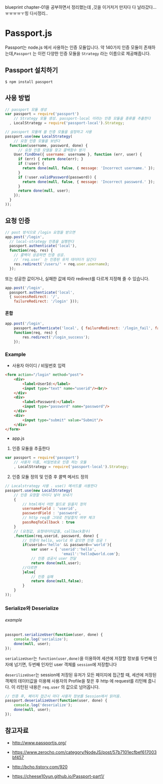blueprint chapter-01을 공부하면서 정리했는데 ,깃을 이거저거 만지다 다 날라갔다...ㅠㅠㅠㅠㅜ힝 다시정리..
# Passport.js


Passport는 node.js 에서 사용하는 인증 모듈입니다. 약 140가지 인증 모듈이 존재하는데,`Passport` 는 이런 다양한 인증 모듈을 `Strategy` 라는 이름으로 제공해줍니다.

## Passport 설치하기
```
$ npm install passport
```
## 사용 방법
```javascript
// passport 모듈 생성
var passport = require('passport')
    // Strategy 모듈 생성. passport-local 이라는 인증 모듈을 종류를 추출한다
  , LocalStrategy = require('passport-local').Strategy;

// passport 모듈에 쓸 인증 모듈을 설정하고 사용 
passport.use(new LocalStrategy(
    // 요청 인증 모듈을 보낸다 
  function(username, password, done) {
      // 요청 인증 모델을 찾고 콜백함수 받기 
    User.findOne({ username: username }, function (err, user) {
      if (err) { return done(err); }
      if (!user) {
        return done(null, false, { message: 'Incorrect username.' });
      }
      if (!user.validPassword(password)) {
        return done(null, false, { message: 'Incorrect password.' });
      }
      return done(null, user);
    });
  }
));

```
## 요청 인증 
```javascript
// post 방식으로 /login 요청을 받으면 
app.post('/login',
  // local-strategy 인증을 실행한다 
  passport.authenticate('local'),
  function(req, res) {
    // 콜백이 성공하면 인증 성공. 
    // `req.user` 는 인증된 유저 데이터가 담긴다
    res.redirect('/users/' + req.user.username);
  });
```

또는 성공한 값이거나, 실패한 값에 따라 redirect를 다르게 지정해 줄 수 있습니다. 

```javascript
app.post('/login',
  passport.authenticate('local', 
  { successRedirect: '/',
    failureRedirect: '/login' }));
```

#### 혼합

```javascript
app.post('/login',
    passport.authenticate('local', { failureRedirect: '/login_fail', failureFlash: true }),
    function(req, res) {
        res.redirect('/login_success');
    });
```
                                   
### Example
- 사용자 아이디 / 비밀번호 입력 
```html
<form action="/login" method="post">
    <div>
        <label>UserId:</label>
        <input type="text" name="userid"/><br/>
    </div>
    <div>
        <label>Password:</label>
        <input type="password" name="password"/>
    </div>
    <div>
        <input type="submit" value="Submit"/>
    </div>
</form>
```

- app.js

1. 인증 모듈을 추출한다 
```javascript
var passport = require('passport')
    // 사용자 이름, 비밀번호로 인증 하는 모듈 
    , LocalStrategy = require('passport-local').Strategy;
```
2. 인증 모듈 정의 및 인증 후 콜백 메서드 정의
```javascript
// Localstrategy 사용 . use() 메서드를 사용한다
passport.use(new LocalStrategy(
    // 인증 요청할 아이디 넣어 보내기 
    {
        // html에서 어떤 필드로 읽을지 정의 
        usernameField : 'userid',
        passwordField : 'password',
        // http req를 그대로 전달할지 여부 체크 
        passReqToCallback : true
    }
    // (요청값, 요청데이터값들, callback함수)
    ,function(req,userid, password, done) {
        // 인증이 hello, world 와 같으면 인증 성공 ! 
        if(userid=='hello' && password=='world'){
            var user = { 'userid':'hello',
                          'email':'hello@world.com'};
            // 인증 성공시 user 전달 
            return done(null,user);
        //다르면 
        }else{
            // 인증 실패 
            return done(null,false);
        }
    }
));
```
### Serialize와 Deserialize
###### example
```javascript
passport.serializeUser(function(user, done) {
    console.log('serialize');
    done(null, user);
});
```
`serializeUser`는 `function(user,done)`을 이용하여 세션에 저장할 정보를 두번째 인자에 넘기면, 두번째 인자인 user 객체를 `session`에 저장합니다

`deserilizeUser`는 session에 저장된 유저가 모든 페이지에 접근할 때, 세션에 저장된 객체의 데이터값을 이용해 사용자의 Profile을 찾은 후 http 에 request를 리턴해 줍니다. 이 리턴된 내용은 `req.user` 의 값으로 넘어옵니다.

```javascript
// 인증 후, 페이지 접근시 마다 사용자 정보를 Session에서 읽어옴.
passport.deserializeUser(function(user, done) {
    console.log('deserialize');   
    done(null, user);
});
```

## 참고자료

- http://www.passportjs.org/
- https://www.zerocho.com/category/NodeJS/post/57b7101ecfbef617003bf457
- http://bcho.tistory.com/920

- https://cheese10yun.github.io/Passport-part1/